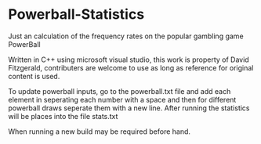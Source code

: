 # Powerball-Statistics
Just an calculation of the frequency rates on the popular gambling game PowerBall

Written in C++ using microsoft visual studio, this work is property of David Fitzgerald, contributers are welcome to use as long as reference for original content is used.

To update powerball inputs, go to the powerball.txt file and add each element in seperating each number with a space and then for different powerball draws seperate them with a new line.
After running the statistics will be places into the file stats.txt

When running a new build may be required before hand.
